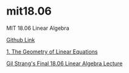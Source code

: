 # mit18.06
MIT 18.06 Linear Algebra

[Github Link](https://github.com/mitmath/1806)

[1. The Geometry of Linear Equations](https://www.youtube.com/watch?v=J7DzL2_Na80&list=PL221E2BBF13BECF6C&index=3)

[Gil Strang's Final 18.06 Linear Algebra Lecture](https://www.youtube.com/watch?v=lUUte2o2Sn8)
